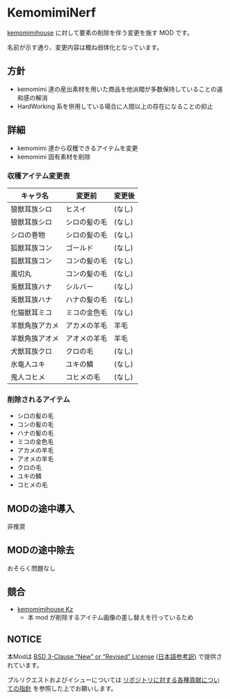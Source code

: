 # KemomimiNerf

[kemomimihouse](https://steamcommunity.com/sharedfiles/filedetails/?id=2075974335) に対して要素の削除を伴う変更を施す MOD です。

名前が示す通り、変更内容は概ね弱体化となっています。

## 方針

- kemomimi 達の産出素材を用いた商品を他派閥が多数保持していることの違和感の解消
- HardWorking 系を併用している場合に人間以上の存在になることの抑止

## 詳細

- kemomimi 達から収穫できるアイテムを変更
- kemomimi 固有素材を削除

### 収穫アイテム変更表

| キャラ名       | 変更前       | 変更後 |
| -------------- | ------------ | ------ |
| 狼獣耳族シロ   | ヒスイ       | (なし) |
| 狼獣耳族シロ   | シロの髪の毛 | (なし) |
| シロの巻物     | シロの髪の毛 | (なし) |
| 狐獣耳族コン   | ゴールド     | (なし) |
| 狐獣耳族コン   | コンの髪の毛 | (なし) |
| 風切丸         | コンの髪の毛 | (なし) |
| 兎獣耳族ハナ   | シルバー     | (なし) |
| 兎獣耳族ハナ   | ハナの髪の毛 | (なし) |
| 化猫獣耳ミコ   | ミコの金色毛 | (なし) |
| 羊獣角族アカメ | アカメの羊毛 | 羊毛   |
| 羊獣角族アオメ | アオメの羊毛 | 羊毛   |
| 犬獣耳族クロ   | クロの毛     | (なし) |
| 氷竜人ユキ     | ユキの鱗     | (なし) |
| 鬼人コヒメ     | コヒメの毛   | (なし) |

### 削除されるアイテム

- シロの髪の毛
- コンの髪の毛
- ハナの髪の毛
- ミコの金色毛
- アカメの羊毛
- アオメの羊毛
- クロの毛
- ユキの鱗
- コヒメの毛

## MODの途中導入

非推奨

## MODの途中除去

おそらく問題なし

## 競合

- [kemomimihouse Kz](https://steamcommunity.com/sharedfiles/filedetails/?id=2211305406)
  - 本 mod が削除するアイテム画像の差し替えを行っているため

## NOTICE

本Modは [BSD 3-Clause “New” or “Revised” License](LICENSE) [(日本語参考訳)](https://licenses.opensource.jp/BSD-3-Clause/BSD-3-Clause.html) で提供されています。

プルリクエストおよびイシューについては [リポジトリに対する各種貢献についての指針](https://github.com/piet-rian/.github/blob/main/CONTRIBUTING.md) を参照した上でお願いします。
